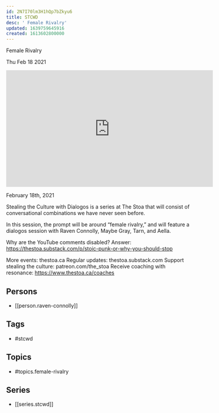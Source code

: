 ```yaml
---
id: 2N7I70lm3H1hQp7bZkyu6
title: STCWD
desc: ' Female Rivalry'
updated: 1639759645916
created: 1613602800000
---
```



 Female Rivalry

Thu Feb 18 2021

<iframe width="560" height="315" src="https://www.youtube.com/embed/Eu5tAQcVtxw" title="STCWD: Female Rivalry w/ Raven Connolly, Maybe Gray, Tarn, and Aella" frameborder="0" allow="accelerometer; autoplay; clipboard-write; encrypted-media; gyroscope; picture-in-picture" allowfullscreen ></iframe>

February 18th, 2021

Stealing the Culture with Dialogos is a series at The Stoa that will consist of conversational combinations we have never seen before.

In this session, the prompt will be around “female rivalry,” and will feature a dialogos session with Raven Connolly, Maybe Gray, Tarn, and Aella.

Why are the YouTube comments disabled? Answer: https://thestoa.substack.com/p/stoic-punk-or-why-you-should-stop

More events: thestoa.ca
Regular updates: thestoa.substack.com
Support stealing the culture: patreon.com/the_stoa
Receive coaching with resonance: https://www.thestoa.ca/coaches

## Persons

- [[person.raven-connolly]]

## Tags

- #stcwd

## Topics

- #topics.female-rivalry

## Series

- [[series.stcwd]]

